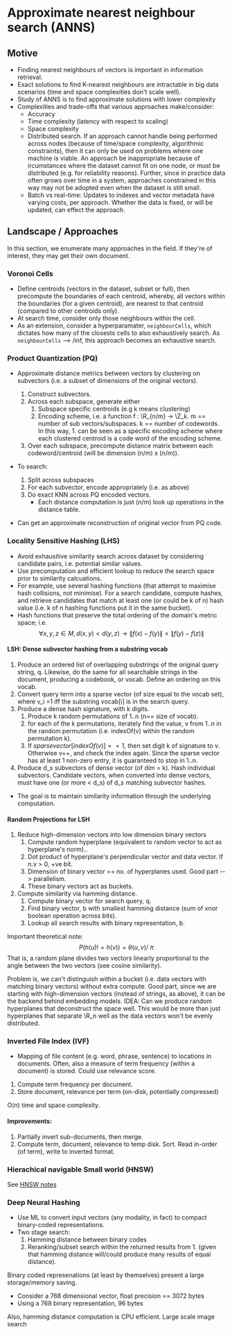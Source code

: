 # Approximate nearest neighbour search (ANNS)

## Motive
- Finding nearest neighbours of vectors is important in information retrieval. 
- Exact solutions to find K-nearest neighbours are intractable in big data scenarios (time and space complexities don't scale well).
- Study of ANNS is to find approximate solutions with lower complexity
- Complexities and trade-offs that various approaches make/consider:
  - Accuracy
  - Time complexity (latency with respect to scaling)
  - Space complexity
  - Distributed search. If an approach cannot handle being performed across nodes (because of time/space complexity, algorithmic constraints), then it can only be used on problems where one machine is viable. An approach be inappropriate because of ircumstances where the dataset cannot fit on one node, or must be distributed (e.g. for reliability reasons). Further, since in practice data often grows over time in a system, approaches constrained in this way may not be adopted even when the dataset is still small.
  - Batch vs real-time: Updates to indexes and vector metadata have varying costs, per approach. Whether the data is fixed, or will be updated, can effect the approach.


## Landscape / Approaches
In this section, we enumerate many approaches in the field. If they're of interest, they may get their own document.

### Voronoi Cells
- Define centroids (vectors in the dataset, subset or full), then precompute the boundaries of each centroid, whereby, all vectors within the boundaries (for a given centroid), are nearest to that centroid (compared to other centroids only). 
- At search time, consider only those neighbours within the cell.
- As an extension, consider a hyperparamater, `neighbourCells`, which dictates how many of the closests cells to also exhaustively search. As `neighbourCells` --> /inf, this approach becomes an exhaustive search.

### Product Quantization (PQ)
- Approximate distance metrics between vectors by clustering on subvectors (i.e. a subset of dimensions of the original vectors).
  1. Construct subvectors. 
  2. Across each subspace, generate either
     1. Subspace specific centroids (e.g k means clustering)
     2. Encoding scheme, i.e. a function f : \R_{n/m} -> \Z_k. m == number of sub vectors/subspaces. k == number of codewords. In this way, 1. can be seen as a specific encoding scheme where each clustered centroid is a code word of the encoding scheme. 
    3. Over each subspace, precompute distance matrix between each codeword/centroid (will be dimension (n/m) x (n/m)).

 - To search: 
   1. Split across subspaces
   2. For each subvector, encode appropriately (i.e. as above)
   3. Do exact KNN across PQ encoded vectors. 
      - Each distance computation is just (n/m) look up operations in the distance table.

 - Can get an approximate reconstruction of original vector from PQ code. 

### Locality Sensitive Hashing (LHS)
- Avoid exhausitive similarity search across dataset by considering candidate pairs, i.e. potential similar values. 
- Use precomputation and efficient lookup to reduce the search space prior to similarity calcuations.
- For example, use several hashing functions (that attempt to maximise hash collisions, not minimise). For a search candidate, compute hashes, and retrieve candidates that match at least one (or could be k of n) hash value (i.e. k of n hashing functions put it in the same bucket).
- Hash functions that preserve the total ordering of the domain's metric space; i.e.
$$
  \forall x,y,z \in M, d(x,y) < d(y,z) \to \|f(x) - f(y)\| < \|f(y) - f(z)\|
$$

#### LSH: Dense subvector hashing from a substring vocab
 1. Produce an ordered list of overlapping substrings of the original query string, q. Likewise, do the same for all searchable strings in the document, producing a codebook, or vocab. Define an ordering on this vocab.
 2. Convert query term into a sparse vector (of size equal to the vocab set), where v_i =1 iff the substring vocab[i] is in the search query.
 3. Produce a dense hash signature, with k digits.
    1. Produce k random permutations of 1..n (n== size of vocab).
    2. for each of the k permutations, iterately find the value, v from 1..n in the random permutation (i.e. indexOf(v) within the random permutation k).
    3. If $sparsevector[indexOf(v)] == 1$, then set digit k of signature to v. Otherwise v++, and check the index again. Since the sparse vector has at least 1 non-zero entry, it is guaranteed to stop in 1..n.
 4. Produce d_s subvectors of dense vector (of dim = k). Hash individual subvectors. Candidate vectors, when converted into dense vectors, must have one (or more < d_s)  of d_s matching subvector hashes. 

- The goal is to maintain similarity information through the underlying computation.

#### Random Projections for LSH
1. Reduce high-dimension vectors into low dimension binary vectors
   1. Compute random hyperplane (equivalent to random vector to act as hyperplane's norm)..
   2. Dot product of hyperplane's perpendicular vector and data vector. If n.v > 0, +ve bit.
   3. Dimension of binary vector == no. of hyperplanes used. Good part --> parallelism.
   4. These binary vectors act as buckets.
2. Compute similarity via hamming distance.
   1. Compute binary vector for search query, q.
   2. Find binary vector, b with smallest hamming distance (sum of xnor boolean operation across bits).
   3. Lookup all search results with binary representation, b.

Important theoretical note:
$$
 P(h(u) != h(v)) = \theta(u, v) /\ \pi
$$
That is, a random plane divides two vectors linearly proportional to the angle between the two vectors (see cosine similarity).

Problem is, we can't distinguish within a bucket (i.e. data vectors with matching binary vectors) without extra compute.
Good part, since we are starting with high-dimension vectors (instead of strings, as above), it can be the backend behind embedding models. 
IDEA: Can we produce random hyperplanes that deconstruct the space well. This would be more than just hyperplanes that separate \R_n well as the data vectors won't be evenly distributed. 

### Inverted File Index (IVF)
- Mapping of file content (e.g. word, phrase, sentence) to locations in documents. Often, also a measure of term frequency (within a document) is stored. Could use relevance score.
1. Compute term frequency per document.
2. Store document, relevance per term (on-disk, potentially compressed)

O(n) time and space complexity.

#### Improvements: 
1. Partially invert sub-documents, then merge.
2. Compute term, document, relevance to temp disk. Sort. Read in-order (of term), write to inverted format.


### Hierachical navigable Small world (HNSW)
See [HNSW notes](./hnsw.md)


### Deep Neural Hashing
- Use ML to convert input vectors (any modality, in fact) to compact binary-coded representations.
- Two stage search:
  1. Hamming distance between binary codes
  2. Reranking/subset search within the returned results from 1. (given that hamming distance will/could produce many results of equal distance).

Binary coded represenations (at least by themselves) present a large storage/memory saving.
 - Consider a 768 dimensional vector, float precision == 3072 bytes
 - Using a 768 binary representation, 96 bytes

Also, hamming distance computation is CPU efficient.
 Large scale image search
 